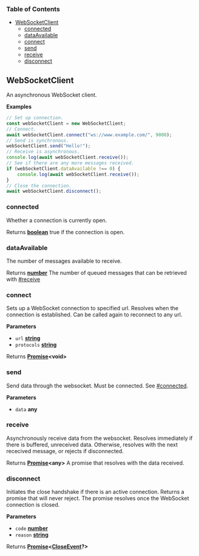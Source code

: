 <!-- Generated by documentation.js. Update this documentation by updating the source code. -->

### Table of Contents

-   [WebSocketClient](#websocketclient)
    -   [connected](#connected)
    -   [dataAvailable](#dataavailable)
    -   [connect](#connect)
    -   [send](#send)
    -   [receive](#receive)
    -   [disconnect](#disconnect)

## WebSocketClient

An asynchronous WebSocket client.

**Examples**

```javascript
// Set up connection.
const webSocketClient = new WebSocketClient;
// Connect.
await webSocketClient.connect("ws://www.example.com/", 9000);
// Send is synchronous.
webSocketClient.send("Hello!");
// Receive is asynchronous.
console.log(await webSocketClient.receive());
// See if there are any more messages received.
if (webSocketClient.dataAvailable !== 0) {
    console.log(await webSocketClient.receive());
}
// Close the connection.
await webSocketClient.disconnect();
```

### connected

Whether a connection is currently open.

Returns **[boolean](https://developer.mozilla.org/en-US/docs/Web/JavaScript/Reference/Global_Objects/Boolean)** true if the connection is open.

### dataAvailable

The number of messages available to receive.

Returns **[number](https://developer.mozilla.org/en-US/docs/Web/JavaScript/Reference/Global_Objects/Number)** The number of queued messages that can be retrieved with [#receive](#receive)

### connect

Sets up a WebSocket connection to specified url. Resolves when the 
connection is established. Can be called again to reconnect to any url.

**Parameters**

-   `url` **[string](https://developer.mozilla.org/en-US/docs/Web/JavaScript/Reference/Global_Objects/String)** 
-   `protocols` **[string](https://developer.mozilla.org/en-US/docs/Web/JavaScript/Reference/Global_Objects/String)** 

Returns **[Promise](https://developer.mozilla.org/en-US/docs/Web/JavaScript/Reference/Global_Objects/Promise)&lt;void>** 

### send

Send data through the websocket.
Must be connected. See [#connected](#connected).

**Parameters**

-   `data` **any** 

### receive

Asynchronously receive data from the websocket.
Resolves immediately if there is buffered, unreceived data.
Otherwise, resolves with the next rececived message, 
or rejects if disconnected.

Returns **[Promise](https://developer.mozilla.org/en-US/docs/Web/JavaScript/Reference/Global_Objects/Promise)&lt;any>** A promise that resolves with the data received.

### disconnect

Initiates the close handshake if there is an active connection.
Returns a promise that will never reject.
The promise resolves once the WebSocket connection is closed.

**Parameters**

-   `code` **[number](https://developer.mozilla.org/en-US/docs/Web/JavaScript/Reference/Global_Objects/Number)** 
-   `reason` **[string](https://developer.mozilla.org/en-US/docs/Web/JavaScript/Reference/Global_Objects/String)** 

Returns **[Promise](https://developer.mozilla.org/en-US/docs/Web/JavaScript/Reference/Global_Objects/Promise)&lt;[CloseEvent](https://developer.mozilla.org/en-US/docs/Web/API/CloseEvent)?>** 
